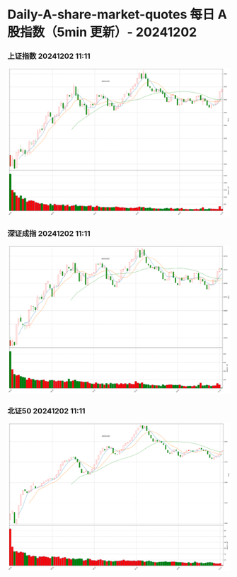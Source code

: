
# Daily-A-share-market-quotes 每日 A 股指数（5min 更新）- 20241202

### 上证指数 20241202 11:11
![](./fig/2024/12/20241202-sh000001.png)

### 深证成指 20241202 11:11
![](./fig/2024/12/20241202-sz399001.png)

### 北证50 20241202 11:11
![](./fig/2024/12/20241202-bj899050.png)
